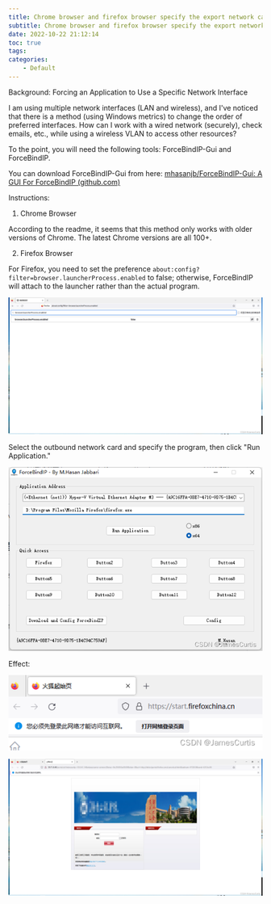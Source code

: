 ```yaml
---
title: Chrome browser and firefox browser specify the export network card for Internet access How to configure dual network card for Internet access
subtitle: Chrome browser and firefox browser specify the export network card for Internet access How to configure dual network card for Internet access
date: 2022-10-22 21:12:14
toc: true
tags: 
categories: 
    - Default
---
```


Background: Forcing an Application to Use a Specific Network Interface

I am using multiple network interfaces (LAN and wireless), and I've noticed that there is a method (using Windows metrics) to change the order of preferred interfaces. How can I work with a wired network (securely), check emails, etc., while using a wireless VLAN to access other resources?

To the point, you will need the following tools: ForceBindIP-Gui and ForceBindIP.

You can download ForceBindIP-Gui from here: [mhasanjb/ForceBindIP-Gui: A GUI For ForceBindIP (github.com)](https://github.com/mhasanjb/ForceBindIP-Gui)

Instructions:

1. Chrome Browser

According to the readme, it seems that this method only works with older versions of Chrome. The latest Chrome versions are all 100+.

2. Firefox Browser

For Firefox, you need to set the preference `about:config?filter=browser.launcherProcess.enabled` to false; otherwise, ForceBindIP will attach to the launcher rather than the actual program.

![16936512345391693651233887.png](https://raw.githubusercontent.com/james-curtis/blog-img/img/img/16936512345391693651233887.png)

Select the outbound network card and specify the program, then click "Run Application."

![16936512455351693651245225.png](https://raw.githubusercontent.com/james-curtis/blog-img/img/img/16936512455351693651245225.png)

Effect:

![16936512565411693651256481.png](https://raw.githubusercontent.com/james-curtis/blog-img/img/img/16936512565411693651256481.png)

![16936512665391693651266038.png](https://raw.githubusercontent.com/james-curtis/blog-img/img/img/16936512665391693651266038.png)
